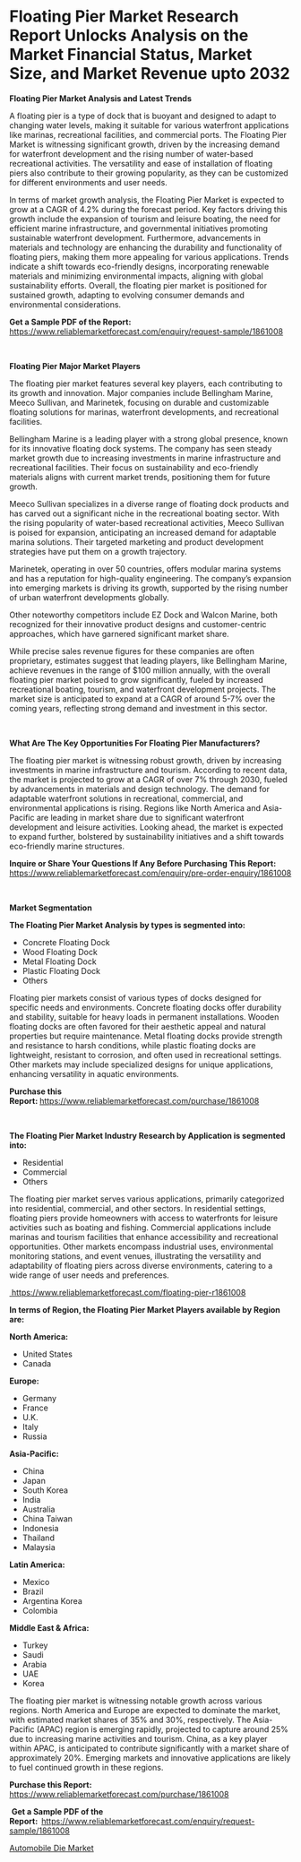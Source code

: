 <p><h1>Floating Pier Market Research Report Unlocks Analysis on the Market Financial Status, Market Size, and Market Revenue upto 2032</h1></p><p><strong>Floating Pier Market Analysis and Latest Trends</strong></p>
<p><p>A floating pier is a type of dock that is buoyant and designed to adapt to changing water levels, making it suitable for various waterfront applications like marinas, recreational facilities, and commercial ports. The Floating Pier Market is witnessing significant growth, driven by the increasing demand for waterfront development and the rising number of water-based recreational activities. The versatility and ease of installation of floating piers also contribute to their growing popularity, as they can be customized for different environments and user needs.</p><p>In terms of market growth analysis, the Floating Pier Market is expected to grow at a CAGR of 4.2% during the forecast period. Key factors driving this growth include the expansion of tourism and leisure boating, the need for efficient marine infrastructure, and governmental initiatives promoting sustainable waterfront development. Furthermore, advancements in materials and technology are enhancing the durability and functionality of floating piers, making them more appealing for various applications. Trends indicate a shift towards eco-friendly designs, incorporating renewable materials and minimizing environmental impacts, aligning with global sustainability efforts. Overall, the floating pier market is positioned for sustained growth, adapting to evolving consumer demands and environmental considerations.</p></p>
<p><strong>Get a Sample PDF of the Report:&nbsp;</strong> <a href="https://www.reliablemarketforecast.com/enquiry/request-sample/1861008?utm_campaign=2645&utm_medium=2&utm_source=Github&utm_content=ia&utm_term=22022025&utm_id=floating-pier">https://www.reliablemarketforecast.com/enquiry/request-sample/1861008</a></p>
<p>&nbsp;</p>
<p><strong>Floating Pier Major Market Players</strong></p>
<p><p>The floating pier market features several key players, each contributing to its growth and innovation. Major companies include Bellingham Marine, Meeco Sullivan, and Marinetek, focusing on durable and customizable floating solutions for marinas, waterfront developments, and recreational facilities.</p><p>Bellingham Marine is a leading player with a strong global presence, known for its innovative floating dock systems. The company has seen steady market growth due to increasing investments in marine infrastructure and recreational facilities. Their focus on sustainability and eco-friendly materials aligns with current market trends, positioning them for future growth.</p><p>Meeco Sullivan specializes in a diverse range of floating dock products and has carved out a significant niche in the recreational boating sector. With the rising popularity of water-based recreational activities, Meeco Sullivan is poised for expansion, anticipating an increased demand for adaptable marina solutions. Their targeted marketing and product development strategies have put them on a growth trajectory.</p><p>Marinetek, operating in over 50 countries, offers modular marina systems and has a reputation for high-quality engineering. The company’s expansion into emerging markets is driving its growth, supported by the rising number of urban waterfront developments globally.</p><p>Other noteworthy competitors include EZ Dock and Walcon Marine, both recognized for their innovative product designs and customer-centric approaches, which have garnered significant market share.</p><p>While precise sales revenue figures for these companies are often proprietary, estimates suggest that leading players, like Bellingham Marine, achieve revenues in the range of $100 million annually, with the overall floating pier market poised to grow significantly, fueled by increased recreational boating, tourism, and waterfront development projects. The market size is anticipated to expand at a CAGR of around 5-7% over the coming years, reflecting strong demand and investment in this sector.</p></p>
<p>&nbsp;</p>
<p><strong>What Are The Key Opportunities For Floating Pier Manufacturers?</strong></p>
<p><p>The floating pier market is witnessing robust growth, driven by increasing investments in marine infrastructure and tourism. According to recent data, the market is projected to grow at a CAGR of over 7% through 2030, fueled by advancements in materials and design technology. The demand for adaptable waterfront solutions in recreational, commercial, and environmental applications is rising. Regions like North America and Asia-Pacific are leading in market share due to significant waterfront development and leisure activities. Looking ahead, the market is expected to expand further, bolstered by sustainability initiatives and a shift towards eco-friendly marine structures.</p></p>
<p><strong>Inquire or Share Your Questions If Any Before Purchasing This Report:</strong> <a href="https://www.reliablemarketforecast.com/enquiry/pre-order-enquiry/1861008?utm_campaign=2645&utm_medium=2&utm_source=Github&utm_content=ia&utm_term=22022025&utm_id=floating-pier">https://www.reliablemarketforecast.com/enquiry/pre-order-enquiry/1861008</a></p>
<p>&nbsp;</p>
<p><strong>Market Segmentation</strong></p>
<p><strong>The Floating Pier Market Analysis by types is segmented into:</strong></p>
<p><ul><li>Concrete Floating Dock</li><li>Wood Floating Dock</li><li>Metal Floating Dock</li><li>Plastic Floating Dock</li><li>Others</li></ul></p>
<p><p>Floating pier markets consist of various types of docks designed for specific needs and environments. Concrete floating docks offer durability and stability, suitable for heavy loads in permanent installations. Wooden floating docks are often favored for their aesthetic appeal and natural properties but require maintenance. Metal floating docks provide strength and resistance to harsh conditions, while plastic floating docks are lightweight, resistant to corrosion, and often used in recreational settings. Other markets may include specialized designs for unique applications, enhancing versatility in aquatic environments.</p></p>
<p><strong>Purchase this Report:&nbsp;</strong><a href="https://www.reliablemarketforecast.com/purchase/1861008?utm_campaign=2645&utm_medium=2&utm_source=Github&utm_content=ia&utm_term=22022025&utm_id=floating-pier">https://www.reliablemarketforecast.com/purchase/1861008</a></p>
<p>&nbsp;</p>
<p><strong>The Floating Pier Market Industry Research by Application is segmented into:</strong></p>
<p><ul><li>Residential</li><li>Commercial</li><li>Others</li></ul></p>
<p><p>The floating pier market serves various applications, primarily categorized into residential, commercial, and other sectors. In residential settings, floating piers provide homeowners with access to waterfronts for leisure activities such as boating and fishing. Commercial applications include marinas and tourism facilities that enhance accessibility and recreational opportunities. Other markets encompass industrial uses, environmental monitoring stations, and event venues, illustrating the versatility and adaptability of floating piers across diverse environments, catering to a wide range of user needs and preferences.</p></p>
<p><a href="https://www.reliablemarketforecast.com/floating-pier-r1861008?utm_campaign=2645&utm_medium=2&utm_source=Github&utm_content=ia&utm_term=22022025&utm_id=floating-pier">&nbsp;https://www.reliablemarketforecast.com/floating-pier-r1861008</a></p>
<p><strong>In terms of Region, the Floating Pier Market Players available by Region are:</strong></p>
<p>
    <p> <strong> North America: </strong>
        <ul>
            <li>United States</li>
            <li>Canada</li>
        </ul>
        </p> 
    <p> <strong> Europe: </strong>
        <ul>
            <li>Germany</li>
            <li>France</li>
            <li>U.K.</li>
            <li>Italy</li>
            <li>Russia</li>
        </ul>
        </p> 
    <p> <strong> Asia-Pacific: </strong>
        <ul>
            <li>China</li>
            <li>Japan</li>
            <li>South Korea</li>
            <li>India</li>
            <li>Australia</li>
            <li>China Taiwan</li>
            <li>Indonesia</li>
            <li>Thailand</li>
            <li>Malaysia</li>
        </ul>
        </p> 
    <p> <strong> Latin America: </strong>
        <ul>
            <li>Mexico</li>
            <li>Brazil</li>
            <li>Argentina Korea</li>
            <li>Colombia</li>
        </ul>
        </p> 
    <p> <strong> Middle East & Africa: </strong>
        <ul>
            <li>Turkey</li>
            <li>Saudi</li>
            <li>Arabia</li>
            <li>UAE</li>
            <li>Korea</li>
        </ul>
    </p>
    </p>
<p><p>The floating pier market is witnessing notable growth across various regions. North America and Europe are expected to dominate the market, with estimated market shares of 35% and 30%, respectively. The Asia-Pacific (APAC) region is emerging rapidly, projected to capture around 25% due to increasing marine activities and tourism. China, as a key player within APAC, is anticipated to contribute significantly with a market share of approximately 20%. Emerging markets and innovative applications are likely to fuel continued growth in these regions.</p></p>
<p><strong>Purchase this Report: </strong><a href="https://www.reliablemarketforecast.com/purchase/1861008?utm_campaign=2645&utm_medium=2&utm_source=Github&utm_content=ia&utm_term=22022025&utm_id=floating-pier">https://www.reliablemarketforecast.com/purchase/1861008</a></p>
<p>&nbsp;<strong>Get a Sample PDF of the Report:&nbsp;&nbsp;</strong><a href="https://www.reliablemarketforecast.com/enquiry/request-sample/1861008?utm_campaign=2645&utm_medium=2&utm_source=Github&utm_content=ia&utm_term=22022025&utm_id=floating-pier">https://www.reliablemarketforecast.com/enquiry/request-sample/1861008</a></p>
<p><strong></strong></p>
<p><p><a href="https://github.com/rashkaeduzor/Market-Research-Report-List-1/blob/main/automobile-die-market.md?utm_campaign=2645&utm_medium=2&utm_source=Github&utm_content=ia&utm_term=22022025&utm_id=floating-pier">Automobile Die Market</a></p></p>